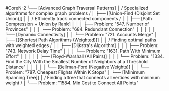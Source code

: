#CoreN-2
└── [Advanced Graph Traversal Patterns]
    │   / Specialized algorithms for complex graph problems /
    │
    ├── [[Union-Find (Disjoint Set Union)]]
    │   │   / Efficiently track connected components /
    │   │   ├── [Path Compression + Union by Rank]
    │   │   │   ├── Problem: "547. Number of Provinces"
    │   │   │   └── Problem: "684. Redundant Connection"
    │   │   │
    │   │   └── [Dynamic Connectivity]
    │   │       └── Problem: "721. Accounts Merge"
    │
    ├── [[Shortest Path Algorithms (Weighted)]]
    │   │   / Finding optimal paths with weighted edges /
    │   │   ├── [Dijkstra's Algorithm]
    │   │   │   ├── Problem: "743. Network Delay Time"
    │   │   │   └── Problem: "1631. Path With Minimum Effort"
    │   │   │
    │   │   ├── [Floyd-Warshall (All Pairs)]
    │   │   │   └── Problem: "1334. Find the City With the Smallest Number of Neighbors at a Threshold Distance"
    │   │   │
    │   │   └── [Bellman-Ford (Negative Weights)]
    │   │       └── Problem: "787. Cheapest Flights Within K Stops"
    │
    └── [[Minimum Spanning Tree]]
        │   / Finding a tree that connects all vertices with minimum weight /
        │   └── Problem: "1584. Min Cost to Connect All Points"